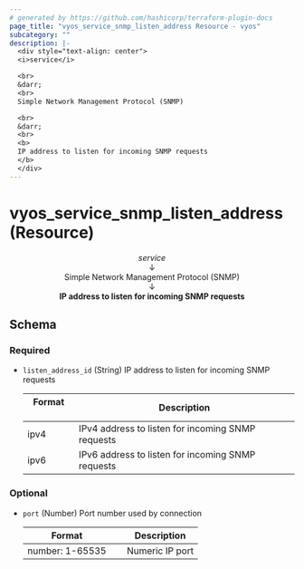 ```yaml
---
# generated by https://github.com/hashicorp/terraform-plugin-docs
page_title: "vyos_service_snmp_listen_address Resource - vyos"
subcategory: ""
description: |-
  <div style="text-align: center">
  <i>service</i>

  <br>
  &darr;
  <br>
  Simple Network Management Protocol (SNMP)

  <br>
  &darr;
  <br>
  <b>
  IP address to listen for incoming SNMP requests
  </b>
  </div>
---
```


# vyos_service_snmp_listen_address (Resource)

<div style="text-align: center">
<i>service</i>

<br>
&darr;
<br>
Simple Network Management Protocol (SNMP)

<br>
&darr;
<br>
<b>
IP address to listen for incoming SNMP requests
</b>
</div>



<!-- schema generated by tfplugindocs -->
## Schema

### Required

- `listen_address_id` (String) IP address to listen for incoming SNMP requests

    |  Format &emsp; | Description  |
    |----------|---------------|
    |  ipv4  &emsp; |  IPv4 address to listen for incoming SNMP requests  |
    |  ipv6  &emsp; |  IPv6 address to listen for incoming SNMP requests  |

### Optional

- `port` (Number) Port number used by connection

    |  Format &emsp; | Description  |
    |----------|---------------|
    |  number: 1-65535  &emsp; |  Numeric IP port  |
